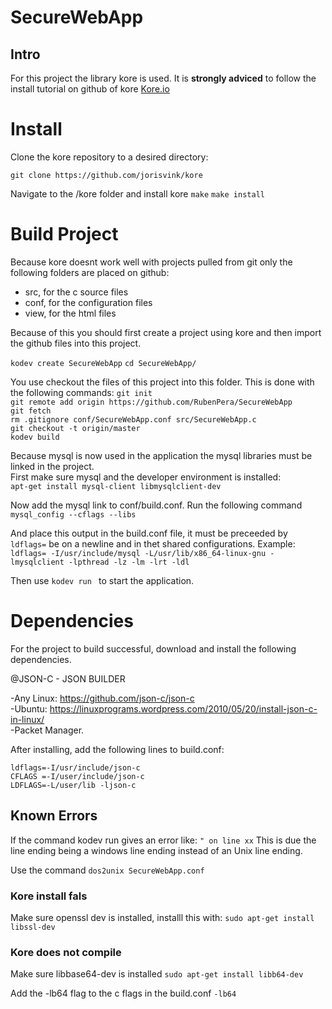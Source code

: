 # SecureWebApp

## Intro
For this project the library kore is used. 
It is **strongly adviced** to follow the install tutorial on github of kore
[Kore.io](https://github.com/jorisvink/kore)

# Install
Clone the kore repository to a desired directory:

`git clone https://github.com/jorisvink/kore`

Navigate to the /kore folder and install kore
`make` 
`make install`


# Build Project
Because kore doesnt work well with projects pulled from git only the following folders are placed on github:
* src, for the c source files
* conf, for the configuration files
* view, for the html files

Because of this you should first create a project using kore and then import the github files into this project.

`kodev create SecureWebApp`
`cd SecureWebApp/` 


You use checkout the files of this project into this folder.
This is done with the following commands:
`git init`  
`git remote add origin https://github.com/RubenPera/SecureWebApp`  
`git fetch`  
`rm .gitignore conf/SecureWebApp.conf src/SecureWebApp.c`  
`git checkout -t origin/master`  
`kodev build`


Because mysql is now used in the application the mysql libraries must be linked in the project.  
First make sure mysql and the developer environment is installed:  
`apt-get install mysql-client libmysqlclient-dev`


Now add the mysql link to conf/build.conf. Run the following command   
`mysql_config --cflags --libs`

And place this output in the build.conf file, it must be preceeded by `ldflags=` be on a newline and in thet shared configurations.
Example:  
`ldflags= -I/usr/include/mysql -L/usr/lib/x86_64-linux-gnu -lmysqlclient -lpthread -lz -lm -lrt -ldl`

Then use `kodev run ` to start the application.

# Dependencies 
For the project to build successful, download and install the following dependencies.

@JSON-C - JSON BUILDER  

-Any Linux: https://github.com/json-c/json-c<br>
-Ubuntu: https://linuxprograms.wordpress.com/2010/05/20/install-json-c-in-linux/<br>
-Packet Manager.<br>

After installing, add the following lines to build.conf:

`ldflags=-I/usr/include/json-c`<br>
`CFLAGS =-I/user/include/json-c`<br>
`LDFLAGS=-L/user/lib -ljson-c`<br>


## Known Errors

If the command kodev run gives an error like: 
`" on line xx`
This is due the line ending being a windows line ending instead of an Unix line ending. 

Use the command 
`dos2unix SecureWebApp.conf`

### Kore install fals
Make sure openssl dev is installed, installl this with:
`sudo apt-get install libssl-dev`

### Kore does not compile
Make sure libbase64-dev is installed
`sudo apt-get install libb64-dev`

Add the -lb64 flag to the c flags in the build.conf
`-lb64`
